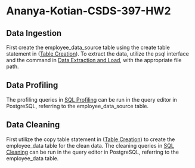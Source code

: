 # Ananya-Kotian-CSDS-397-HW2
## Data Ingestion
First create the employee_data_source table using the create table statement in ([Table Creation](https://github.com/ananyaktn/Ananya-Kotian-CSDS-397-HW2/blob/b312a7c3a95bd611327004acb43f5e1cc8b80fe9/Table%20Creation)).
To extract the data, utilize the psql interface and the command in [Data Extraction and Load](https://github.com/ananyaktn/Ananya-Kotian-CSDS-397-HW2/blob/847ac971f82d6a38827a772f328cb3ac6fb0cb09/Data%20Extraction%20and%20Load), with the appropriate file path.

## Data Profiling
The profiling queries in [SQL Profiling](https://github.com/ananyaktn/Ananya-Kotian-CSDS-397-HW2/blob/847ac971f82d6a38827a772f328cb3ac6fb0cb09/SQL%20Profiling) can be run in the query editor in PostgreSQL, referring to the employee_data_source table.

## Data Cleaning
First utilize the copy table statement in ([Table Creation](https://github.com/ananyaktn/Ananya-Kotian-CSDS-397-HW2/blob/b312a7c3a95bd611327004acb43f5e1cc8b80fe9/Table%20Creation)) to create the employee_data table for the clean data.
The cleaning queries in [SQL Cleaning](https://github.com/ananyaktn/Ananya-Kotian-CSDS-397-HW2/blob/847ac971f82d6a38827a772f328cb3ac6fb0cb09/SQL%20Cleaning) can be run in the query editor in PostgreSQL, referring to the employee_data table.
